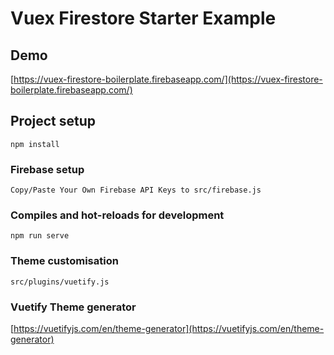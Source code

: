 # Vuex Firestore Starter Example
## Demo
[https://vuex-firestore-boilerplate.firebaseapp.com/](https://vuex-firestore-boilerplate.firebaseapp.com/)
## Project setup
```
npm install
```
### Firebase setup
```
Copy/Paste Your Own Firebase API Keys to src/firebase.js
```
### Compiles and hot-reloads for development
```
npm run serve
```
### Theme customisation
```
src/plugins/vuetify.js
```
### Vuetify Theme generator
[https://vuetifyjs.com/en/theme-generator](https://vuetifyjs.com/en/theme-generator)
